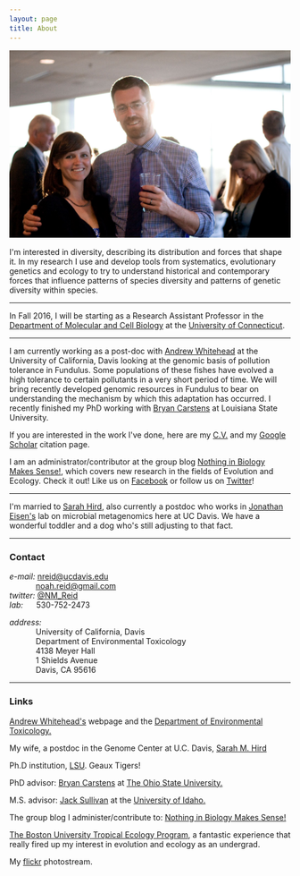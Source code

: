 ```yaml
---
layout: page
title: About
---
```

![Me and Sarah](/assets/meandsarah.jpg)

I'm interested in diversity, describing its distribution and forces that shape it. In my research I use and develop tools from systematics, evolutionary genetics and ecology to try to understand historical and contemporary forces that influence patterns of species diversity and patterns of genetic diversity within species.  

-----

In Fall 2016, I will be starting as a Research Assistant Professor in the [Department of Molecular and Cell Biology](http://mcb.uconn.edu) at the [University of Connecticut](http://uconn.edu). 

-----

I am currently working as a post-doc with [Andrew Whitehead](https://whiteheadresearch.wordpress.com/) at the University of California, Davis looking at the genomic basis of pollution tolerance in Fundulus. Some populations of these fishes have evolved a high tolerance to certain pollutants in a very short period of time. We will bring recently developed genomic resources in Fundulus to bear on understanding the mechanism by which this adaptation has occurred. I recently finished my PhD working with [Bryan Carstens](http://carstenslab.org.ohio-state.edu/) at Louisiana State University. 

If you are interested in the work I've done, here are my [C.V.](/assets/NoahReid_CV_Full_Feb2015_final.pdf) and my [Google Scholar](http://scholar.google.com/citations?user=IbPpB9sAAAAJ&hl=en) citation page. 

I am an administrator/contributor at the group blog [Nothing in Biology Makes Sense!](http://nothinginbiology.org/), which covers new research in the fields of Evolution and Ecology. Check it out! Like us on [Facebook](http://www.facebook.com/NothingInBiology) or follow us on [Twitter](http://twitter.com/NothingInBio)! 

-----

I'm married to [Sarah Hird](https://sites.google.com/site/sarahhird/), also currently a postdoc who works in [Jonathan Eisen's](https://phylogenomics.wordpress.com/) lab on microbial metagenomics here at UC Davis. We have a wonderful toddler and a dog who's still adjusting to that fact. 

-----

### Contact
_e-mail:_&nbsp;nreid@ucdavis.edu  
&nbsp;&nbsp;&nbsp;&nbsp;&nbsp;&nbsp;&nbsp;&nbsp;&nbsp;&nbsp;&nbsp;&nbsp;noah.reid@gmail.com  
_twitter:_ [@NM_Reid](https://twitter.com/NM_Reid)  
_lab:_&nbsp;&nbsp;&nbsp;&nbsp;&nbsp;&nbsp;530-752-2473  

_address:_  
&nbsp;&nbsp;&nbsp;&nbsp;&nbsp;&nbsp;&nbsp;&nbsp;&nbsp;&nbsp;&nbsp;&nbsp;University of California, Davis  
&nbsp;&nbsp;&nbsp;&nbsp;&nbsp;&nbsp;&nbsp;&nbsp;&nbsp;&nbsp;&nbsp;&nbsp;Department of Environmental Toxicology  
&nbsp;&nbsp;&nbsp;&nbsp;&nbsp;&nbsp;&nbsp;&nbsp;&nbsp;&nbsp;&nbsp;&nbsp;4138 Meyer Hall  
&nbsp;&nbsp;&nbsp;&nbsp;&nbsp;&nbsp;&nbsp;&nbsp;&nbsp;&nbsp;&nbsp;&nbsp;1 Shields Avenue  
&nbsp;&nbsp;&nbsp;&nbsp;&nbsp;&nbsp;&nbsp;&nbsp;&nbsp;&nbsp;&nbsp;&nbsp;Davis, CA 95616  

-----

### Links

[Andrew Whitehead's](https://whiteheadresearch.wordpress.com/) webpage and the [Department of Environmental Toxicology.](http://www.envtox.ucdavis.edu/)

My wife, a postdoc in the Genome Center at U.C. Davis, [Sarah M. Hird](https://sites.google.com/site/sarahhird/)

Ph.D institution, [LSU](http://www.biology.lsu.edu/cos/biosci/). Geaux Tigers!

PhD advisor: [Bryan Carstens](http://carstenslab.org.ohio-state.edu/people.html) at [The Ohio State University.](http://www.osu.edu/) 

M.S. advisor: [Jack Sullivan](http://www.webpages.uidaho.edu/~jacks/) at the [University of Idaho.](http://www.uidaho.edu/) 

The group blog I administer/contribute to: [Nothing in Biology Makes Sense!](http://nothinginbiology.org/)

[The Boston University Tropical Ecology Program](http://www.bu.edu/cecb/tep/), a fantastic experience that really fired up my interest in evolution and ecology as an undergrad. 

My [flickr](https://www.flickr.com/photos/mattoon/) photostream. 
